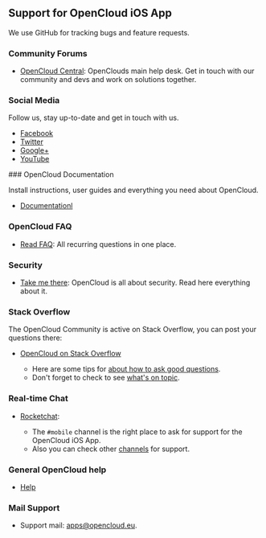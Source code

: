 ## Support for OpenCloud iOS App 

We use GitHub for tracking bugs and feature requests. 

### Community Forums

* [OpenCloud Central](https://central.opencloud.eu/): OpenClouds main help desk. Get in touch with our community and devs and work on solutions together.

### Social Media

Follow us, stay up-to-date and get in touch with us.

* [Facebook](https://www.facebook.com/OpenClouders/)
* [Twitter](https://twitter.com/opencloud)
* [Google+](https://plus.google.com/+OwncloudOfficial)
* [YouTube](https://www.youtube.com/channel/UCA8Ehsdu3KaxSz5KOcCgHbw)

### OpenCloud Documentation

Install instructions, user guides and everything you need about OpenCloud.

* [Documentationl](https://doc.opencloud.eu/)

### OpenCloud FAQ

* [Read FAQ](https://opencloud.eu/faq/): All recurring questions in one place.

### Security

* [Take me there](https://opencloud.eu/security/): OpenCloud is all about security. Read here everything about it.


### Stack Overflow

The OpenCloud Community is active on Stack Overflow, you can post your questions there: 

* [OpenCloud on Stack Overflow](http://stackoverflow.com/questions/tagged/opencloud)

  * Here are some tips for [about how to ask good questions](http://stackoverflow.com/help/how-to-ask).
  * Don't forget to check to see [what's on topic](http://stackoverflow.com/help/on-topic).

### Real-time Chat

* [Rocketchat](https://talk.opencloud.eu):
  
  * The `#mobile` channel is the right place to ask for support for the OpenCloud iOS App.
  * Also you can check other [channels](https://talk.opencloud.eu/directory) for support.


### General OpenCloud help

* [Help](https://opencloud.eu/help/)

### Mail Support

* Support mail: apps@opencloud.eu.